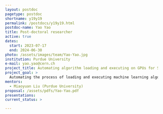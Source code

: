 ```yaml
---
layout: postdoc
pagetype: postdoc
shortname: y19y19
permalink: /postdocs/y19y19.html
postdoc-name: Yao Yao
title: Post-doctoral researcher
active: true
dates:
  start: 2023-07-17
  end: 2024-06-30
photo: /assets/images/team/Yao-Yao.jpg
institution: Purdue University
e-mail: yao.yao@cern.ch
project_title: Automating algorithm loading and executing on GPUs for SONIC
project_goal: >
  Automating the process of loading and executing machine learning algorithms on GPUs is an essential aspect of the SONIC project. SONIC, short for Services for Optimized Network Inference on Coprocessors, aims to optimize computing resource utilization for large-scale data processing involving the use of machine learning algorithms to identify and categorize reconstructed particles from collisions.
mentors:
  - Miaoyuan Liu (Purdue University)
proposal: /assets/pdfs/Yao-Yao.pdf
presentations:
current_status: >

---
```

